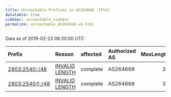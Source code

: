 ```yaml
---
title: Unreachable Prefixes in AS264668 (IPv6)
datatable: true
sidebar: unreachable_sidebar
permalink: unreachable_AS264668-v6.html
---
```


Data as of 2019-02-23 08:30:00 UTC


<div class="datatable-begin"></div>

| Prefix                                                     | Reason                                                                                                      | affected   | Authorized AS   |   MaxLength | Anchor                                         |   unreachable /48s |
|:-----------------------------------------------------------|:------------------------------------------------------------------------------------------------------------|:-----------|:----------------|------------:|:-----------------------------------------------|-------------------:|
| [2803:2540::/48](https://stat.ripe.net/2803:2540::/48)     | [INVALID LENGTH](https://rpki-validator.ripe.net/announcement-preview?asn=AS264668&prefix=2803:2540::/48)   | complete   | AS264668        |          32 | [LACNIC](unreachable_LACNIC_RPKI_Root-v6.html) |                  1 |
| [2803:2540:f::/48](https://stat.ripe.net/2803:2540:f::/48) | [INVALID LENGTH](https://rpki-validator.ripe.net/announcement-preview?asn=AS264668&prefix=2803:2540:f::/48) | complete   | AS264668        |          32 | [LACNIC](unreachable_LACNIC_RPKI_Root-v6.html) |                  1 |

<div class="datatable-end"></div>